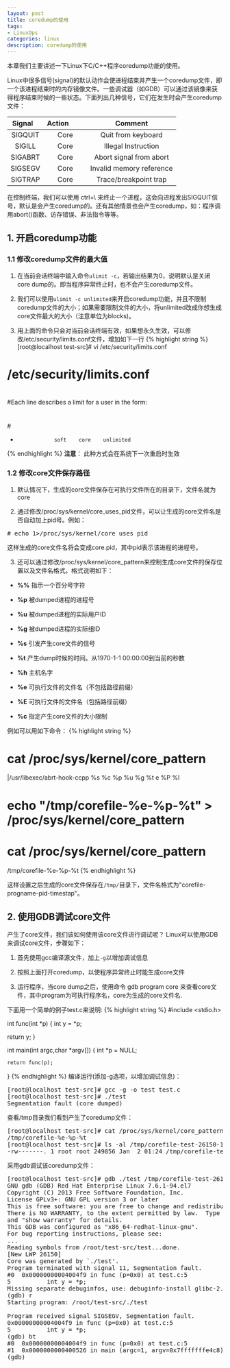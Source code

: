 ```yaml
---
layout: post
title: coredump的使用
tags:
- LinuxOps
categories: linux
description: coredump的使用
---
```


本章我们主要讲述一下Linux下C/C++程序coredump功能的使用。



<!-- more -->

Linux中很多信号(signal)的默认动作会使进程结束并产生一个coredump文件，即一个该进程结束时的内存镜像文件。一些调试器（如GDB）可以通过该镜像来获得程序结束时候的一些状态。下面列出几种信号，它们在发生时会产生coredump文件：

|      Signal     |       Action         |      Comment            |
|:---------------:|:--------------------:|:-----------------------:|
|   SIGQUIT       |       Core           | Quit from keyboard      |
|   SIGILL        |       Core           | Illegal Instruction     |
|   SIGABRT       |       Core           | Abort signal from abort |
|   SIGSEGV       |       Core           | Invalid memory reference|      
|   SIGTRAP       |       Core           | Trace/breakpoint trap   |

在控制终端，我们可以使用 ctrl+\ 来终止一个进程，这会向进程发出SIGQUIT信号，默认是会产生coredump的。还有其他情景也会产生coredump，如：程序调用abort()函数、访存错误、非法指令等等。

## 1. 开启coredump功能

### 1.1 修改coredump文件的最大值

1) 在当前会话终端中输入命令```ulimit -c```，若输出结果为0，说明默认是关闭core dump的。即当程序异常终止时，也不会产生coredump文件。

2) 我们可以使用```ulimit -c unlimited```来开启coredump功能，并且不限制coredump文件的大小；如果需要限制文件的大小，将unlimited改成你想生成core文件最大的大小（注意单位为blocks)。

3) 用上面的命令只会对当前会话终端有效，如果想永久生效，可以修改/etc/security/limits.conf文件，增加如下一行
{% highlight string %}
[root@localhost test-src]# vi /etc/security/limits.conf 
# /etc/security/limits.conf
#
#Each line describes a limit for a user in the form:
#
#<domain>        <type>  <item>  <value>
*                 soft    core    unlimited
{% endhighlight %}
**注意**： 此种方式会在系统下一次重启时生效

### 1.2 修改core文件保存路径
1) 默认情况下，生成的core文件保存在可执行文件所在的目录下，文件名就为core

2) 通过修改/proc/sys/kernel/core_uses_pid文件，可以让生成的core文件名是否自动加上pid号。例如：
<pre>
# echo 1>/proc/sys/kernel/core_uses_pid
</pre>
这样生成的core文件名将会变成core.pid，其中pid表示该进程的进程号。

3) 还可以通过修改/proc/sys/kernel/core_pattern来控制生成core文件的保存位置以及文件名格式。格式说明如下：

* **%%** 指示一个百分号字符

* **%p** 被dumped进程的进程号

* **%u** 被dumped进程的实际用户ID

* **%g** 被dumped进程的实际组ID

* **%s** 引发产生core文件的信号

* **%t** 产生dump时候的时间。从1970-1-1 00:00:00到当前的秒数

* **%h** 主机名字

* **%e** 可执行文件的文件名（不包括路径前缀）

* **%E** 可执行文件的文件名（包括路径前缀）

* **%c** 指定产生core文件的大小限制

例如可以用如下命令：
{% highlight string %}
# cat /proc/sys/kernel/core_pattern
|/usr/libexec/abrt-hook-ccpp %s %c %p %u %g %t e %P %I

# echo "/tmp/corefile-%e-%p-%t" > /proc/sys/kernel/core_pattern
# cat /proc/sys/kernel/core_pattern
/tmp/corefile-%e-%p-%t
{% endhighlight %}

这样设置之后生成的core文件保存在```/tmp/```目录下，文件名格式为"corefile-progname-pid-timestap"。

## 2. 使用GDB调试core文件

产生了core文件，我们该如何使用该core文件进行调试呢？ Linux可以使用GDB来调试core文件，步骤如下：

1) 首先使用gcc编译源文件，加上```-g```以增加调试信息

2) 按照上面打开coredump，以使程序异常终止时能生成core文件

3) 运行程序，当core dump之后，使用命令 gdb program core 来查看core文件，其中program为可执行程序名，core为生成的core文件名.

下面用一个简单的例子test.c来说明:
{% highlight string %}
#include <stdio.h>

int func(int *p)
{
   int y = *p;

   return y;
}

int main(int argc,char *argv[])
{
    int *p = NULL;
   
    return func(p);
}
{% endhighlight %}
编译运行(添加-g选项，以增加调试信息)：
<pre>
[root@localhost test-src]# gcc -g -o test test.c
[root@localhost test-src]# ./test
Segmentation fault (core dumped)
</pre>
查看/tmp目录我们看到产生了coredump文件：
<pre>
[root@localhost test-src]# cat /proc/sys/kernel/core_pattern
/tmp/corefile-%e-%p-%t
[root@localhost test-src]# ls -al /tmp/corefile-test-26150-1514885060 
-rw-------. 1 root root 249856 Jan  2 01:24 /tmp/corefile-test-26150-1514885060
</pre>

采用gdb调试该coredump文件：
<pre>
[root@localhost test-src]# gdb ./test /tmp/corefile-test-26150-1514885060 
GNU gdb (GDB) Red Hat Enterprise Linux 7.6.1-94.el7
Copyright (C) 2013 Free Software Foundation, Inc.
License GPLv3+: GNU GPL version 3 or later <http://gnu.org/licenses/gpl.html>
This is free software: you are free to change and redistribute it.
There is NO WARRANTY, to the extent permitted by law.  Type "show copying"
and "show warranty" for details.
This GDB was configured as "x86_64-redhat-linux-gnu".
For bug reporting instructions, please see:
<http://www.gnu.org/software/gdb/bugs/>...
Reading symbols from /root/test-src/test...done.
[New LWP 26150]
Core was generated by `./test'.
Program terminated with signal 11, Segmentation fault.
#0  0x00000000004004f9 in func (p=0x0) at test.c:5
5          int y = *p;
Missing separate debuginfos, use: debuginfo-install glibc-2.17-157.el7.x86_64
(gdb) r
Starting program: /root/test-src/./test 

Program received signal SIGSEGV, Segmentation fault.
0x00000000004004f9 in func (p=0x0) at test.c:5
5          int y = *p;
(gdb) bt
#0  0x00000000004004f9 in func (p=0x0) at test.c:5
#1  0x0000000000400526 in main (argc=1, argv=0x7fffffffe4c8) at test.c:14
(gdb) 
</pre>





<br />
<br />
<br />





